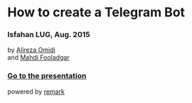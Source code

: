 # How to create a Telegram Bot
### Isfahan LUG, Aug. 2015
by [Alireza Omidi](https://github.com/alirezaomidi)  
and [Mahdi Fooladgar](https://github.com/professormahi)

### [Go to the presentation](https://alirezaomidi.github.io/isfahanlug-telegrambot-presentation)

powered by [remark](http://gnab.github.io/remark)
